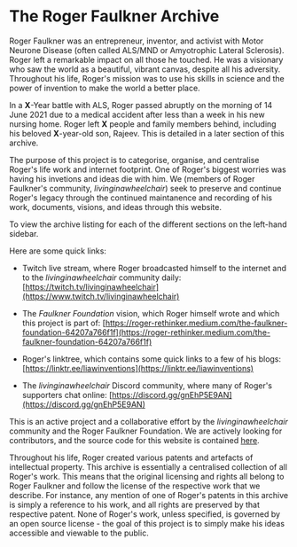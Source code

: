 # The Roger Faulkner Archive 

Roger Faulkner was an entrepreneur, inventor, and activist with Motor Neurone Disease (often called ALS/MND or Amyotrophic Lateral Sclerosis). Roger left a remarkable impact on all those he touched. He was a visionary who saw the world as a beautiful, vibrant canvas, despite all his adversity. Throughout his life, Roger's mission was to use his skills in science and the power of invention to make the world a better place.

In a **X**-Year battle with ALS, Roger passed abruptly on the morning of 14 June 2021 due to a medical accident after less than a week in his new nursing home. Roger left **X** people and family members behind, including his beloved **X**-year-old son, Rajeev. This is detailed in a later section of this archive. 

The purpose of this project is to categorise, organise, and centralise Roger's life work and internet footprint. One of Roger's biggest worries was having his invetions and ideas die with him. We (members of Roger Faulkner's community, _livinginawheelchair_) seek to preserve and continue Roger's legacy through the continued maintanence and recording of his work, documents, visions, and ideas through this website.

To view the archive listing for each of the different sections on the left-hand sidebar.

Here are some quick links:

* Twitch live stream, where Roger broadcasted himself to the internet and to the _livinginawheelchair_ community daily: [https://twitch.tv/livinginawheelchair](https://www.twitch.tv/livinginawheelchair)

* The _Faulkner Foundation_ vision, which Roger himself wrote and which this project is part of: [https://roger-rethinker.medium.com/the-faulkner-foundation-64207a766f1f](https://roger-rethinker.medium.com/the-faulkner-foundation-64207a766f1f) 

* Roger's linktree, which contains some quick links to a few of his blogs: [https://linktr.ee/liawinventions](https://linktr.ee/liawinventions)

* The _livinginawheelchair_ Discord community, where many of Roger's supporters chat online: [https://discord.gg/gnEhP5E9AN](https://discord.gg/gnEhP5E9AN)

This is an active project and a collaborative effort by the _livinginawheelchair_ community and the Roger Faulkner Foundation. We are actively looking for contributors, and the source code for this website is contained [here](https://github.com/Living-in-a-Wheelchair/rogerfaulknerarchive.com).

Throughout his life, Roger created various patents and artefacts of intellectual property. This archive is essentially a centralised collection of all Roger's work. This means that the original licensing and rights all belong to Roger Faulkner and follow the license of the respective work that we describe. For instance, any mention of one of Roger's patents in this archive is simply a reference to his work, and all rights are preserved by that respective patent. None of Roger's work, unless specified, is governed by an open source license - the goal of this project is to simply make his ideas accessible and viewable to the public.

